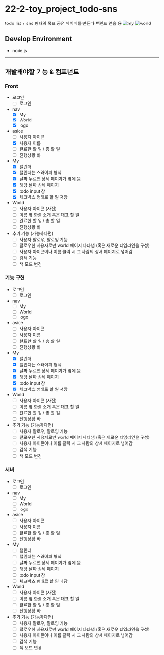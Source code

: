 # 22-2-toy_project_todo-sns
todo list + sns 형태의 목표 공유 페이지를 만든다
백엔드 연습 용
![my](https://ifh.cc/g/OTmCLQ.png)
![world](https://ifh.cc/g/tH6w6q.png)

## Develop Environment
- node.js 

---

## 개발해야할 기능 & 컴포넌트

### Front
- 로그인
  - [ ] 로그인
- nav
  - [X] My
  - [X] World
  - [X] logo
- aside
  - [ ] 사용자 아이콘
  - [X] 사용자 이름
  - [ ] 완료한 할 일 / 총 할 일 
  - [ ] 진행상황 바
- My
  - [X] 캘린더
  - [X] 캘린더는 스와이퍼 형식
  - [X] 날짜 누르면 상세 페이지가 옆에 뜸
  - [X] 해당 날짜 상세 페이지
  - [X] todo input 창
  - [X] 체크박스 형태로 할 일 저장
- World
  - [ ] 사용자 아이콘 (사진)
  - [ ] 이름 옆 한줄 소개 혹은 대표 할 일
  - [ ] 완료한 할 일 / 총 할 일 
  - [ ] 진행상황 바
- 추가 기능 (가능하다면)
  - [ ] 사용자 팔로우, 팔로잉 기능
  - [ ] 팔로우한 사용자로만 world 페이지 나타냄 (혹은 새로운 타임라인을 구성)
  - [ ] 사용자 아이콘이나 이름 클릭 시 그 사람의 상세 페이지로 넘어감
  - [ ] 검색 기능
  - [ ] 색 모드 변경
  
### 기능 구현
- 로그인
  - [ ] 로그인
- nav
  - [ ] My
  - [ ] World
  - [ ] logo
- aside
  - [ ] 사용자 아이콘
  - [ ] 사용자 이름
  - [ ] 완료한 할 일 / 총 할 일 
  - [ ] 진행상황 바
- My 
  - [X] 캘린더
  - [X] 캘린더는 스와이퍼 형식
  - [X] 날짜 누르면 상세 페이지가 옆에 뜸
  - [X] 해당 날짜 상세 페이지
  - [X] todo input 창
  - [X] 체크박스 형태로 할 일 저장
- World
  - [ ] 사용자 아이콘 (사진)
  - [ ] 이름 옆 한줄 소개 혹은 대표 할 일
  - [ ] 완료한 할 일 / 총 할 일 
  - [ ] 진행상황 바
- 추가 기능 (가능하다면)
  - [ ] 사용자 팔로우, 팔로잉 기능
  - [ ] 팔로우한 사용자로만 world 페이지 나타냄 (혹은 새로운 타임라인을 구성)
  - [ ] 사용자 아이콘이나 이름 클릭 시 그 사람의 상세 페이지로 넘어감
  - [ ] 검색 기능
  - [ ] 색 모드 변경

### 서버
- 로그인
  - [ ] 로그인
- nav
  - [ ] My 
  - [ ] World
  - [ ] logo
- aside
  - [ ] 사용자 아이콘
  - [ ] 사용자 이름
  - [ ] 완료한 할 일 / 총 할 일 
  - [ ] 진행상황 바
- My 
  - [ ] 캘린더
  - [ ] 캘린더는 스와이퍼 형식
  - [ ] 날짜 누르면 상세 페이지가 옆에 뜸
  - [ ] 해당 날짜 상세 페이지
  - [ ] todo input 창
  - [ ] 체크박스 형태로 할 일 저장
- World
  - [ ] 사용자 아이콘 (사진)
  - [ ] 이름 옆 한줄 소개 혹은 대표 할 일
  - [ ] 완료한 할 일 / 총 할 일 
  - [ ] 진행상황 바
- 추가 기능 (가능하다면)
  - [ ] 사용자 팔로우, 팔로잉 기능
  - [ ] 팔로우한 사용자로만 world 페이지 나타냄 (혹은 새로운 타임라인을 구성)
  - [ ] 사용자 아이콘이나 이름 클릭 시 그 사람의 상세 페이지로 넘어감
  - [ ] 검색 기능
  - [ ] 색 모드 변경